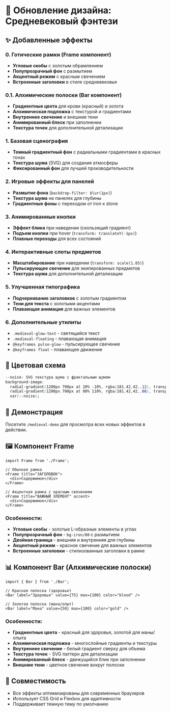 # 🏰 Обновление дизайна: Средневековый фэнтези

## ✨ Добавленные эффекты

### 0. **Готические рамки (Frame компонент)**
- **Угловые скобы** с золотым обрамлением
- **Полупрозрачный фон** с размытием
- **Акцентный режим** с красным свечением
- **Встроенные заголовки** в стиле средневековья

### 0.1. **Алхимические полоски (Bar компонент)**
- **Градиентные цвета** для крови (красный) и золота
- **Алхимическая подложка** с текстурой и градиентами
- **Внутреннее свечение** и внешние тени
- **Анимированный блеск** при заполнении
- **Текстура точек** для дополнительной детализации

### 1. **Базовая сценография**
- **Темный градиентный фон** с радиальными градиентами в красных тонах
- **Текстура шума** (SVG) для создания атмосферы
- **Фиксированный фон** для лучшей производительности

### 2. **Игровые эффекты для панелей**
- **Размытие фона** (`backdrop-filter: blur(1px)`)
- **Текстура шума** на панелях для глубины
- **Градиентные фоны** с переходом от iron к stone

### 3. **Анимированные кнопки**
- **Эффект блика** при наведении (скользящий градиент)
- **Подъем кнопки** при hover (`transform: translateY(-1px)`)
- **Плавные переходы** для всех состояний

### 4. **Интерактивные слоты предметов**
- **Масштабирование** при наведении (`transform: scale(1.05)`)
- **Пульсирующее свечение** для экипированных предметов
- **Текстура шума** для дополнительной детализации

### 5. **Улучшенная типографика**
- **Подчеркивание заголовков** с золотым градиентом
- **Тени для текста** с золотыми акцентами
- **Плавающая анимация** для важных элементов

### 6. **Дополнительные утилиты**
- `.medieval-glow-text` - светящийся текст
- `.medieval-floating` - плавающая анимация
- `@keyframes pulse-glow` - пульсирующее свечение
- `@keyframes float` - плавающее движение

## 🎨 Цветовая схема

```css
--noise: SVG текстура шума с фрактальным шумом
background-image:
  radial-gradient(1200px 700px at 20% -10%, rgba(181,42,42,.12), transparent 60%),
  radial-gradient(1200px 700px at 80% 110%, rgba(181,42,42,.08), transparent 60%),
  var(--noise);
```

## 🚀 Демонстрация

Посетите `/medieval-demo` для просмотра всех новых эффектов в действии.

## 🖼️ Компонент Frame

```tsx
import Frame from './Frame';

// Обычная рамка
<Frame title="ЗАГОЛОВОК">
  <div>Содержимое</div>
</Frame>

// Акцентная рамка с красным свечением
<Frame title="ВАЖНЫЙ ЭЛЕМЕНТ" accent>
  <div>Содержимое</div>
</Frame>
```

### Особенности:
- **Угловые скобы** - золотые L-образные элементы в углах
- **Полупрозрачный фон** - `bg-iron/80` с размытием
- **Двойная граница** - внешняя и внутренняя для глубины
- **Акцентный режим** - красное свечение для важных элементов
- **Встроенные заголовки** - стилизованные заголовки в рамке

## 📊 Компонент Bar (Алхимические полоски)

```tsx
import { Bar } from './Bar';

// Красная полоска (здоровье)
<Bar label="Здоровье" value={75} max={100} color="blood" />

// Золотая полоска (мана/опыт)
<Bar label="Мана" value={50} max={100} color="gold" />
```

### Особенности:
- **Градиентные цвета** - красный для здоровья, золотой для маны/опыта
- **Алхимическая подложка** - многослойные градиенты и текстуры
- **Внутреннее свечение** - белый градиент сверху для объема
- **Текстура точек** - SVG паттерн для детализации
- **Анимированный блеск** - движущийся блик при заполнении
- **Внешние тени** - цветное свечение вокруг полоски

## 📱 Совместимость

- Все эффекты оптимизированы для современных браузеров
- Использует CSS Grid и Flexbox для адаптивности
- Поддерживает темную тему по умолчанию

